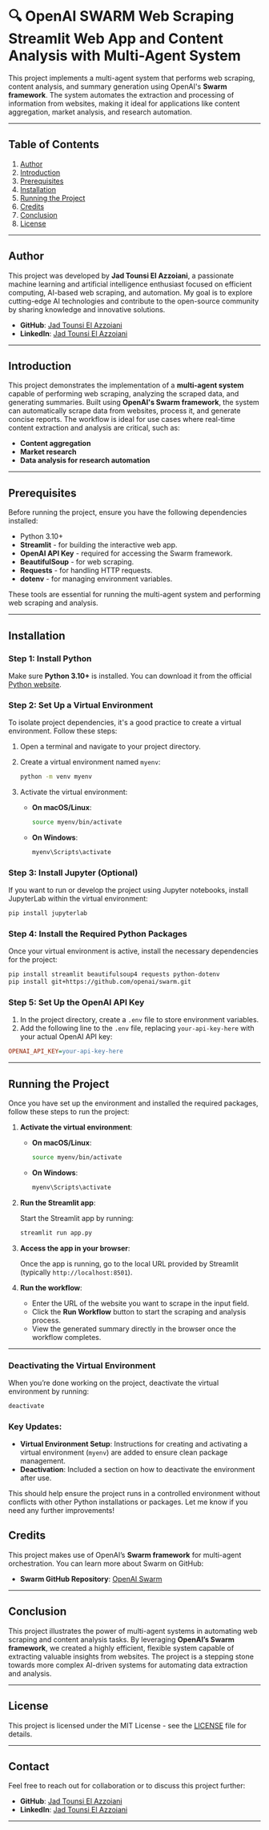 # 🔍 OpenAI SWARM Web Scraping Streamlit Web App and Content Analysis with Multi-Agent System

This project implements a multi-agent system that performs web scraping, content analysis, and summary generation using OpenAI's **Swarm framework**. The system automates the extraction and processing of information from websites, making it ideal for applications like content aggregation, market analysis, and research automation.

---

## Table of Contents
1. [Author](#author)
2. [Introduction](#introduction)
3. [Prerequisites](#prerequisites)
4. [Installation](#installation)
5. [Running the Project](#running-the-project)
6. [Credits](#credits)
7. [Conclusion](#conclusion)
8. [License](#license)

---

## Author
This project was developed by **Jad Tounsi El Azzoiani**, a passionate machine learning and artificial intelligence enthusiast focused on efficient computing, AI-based web scraping, and automation. My goal is to explore cutting-edge AI technologies and contribute to the open-source community by sharing knowledge and innovative solutions.

- **GitHub**: [Jad Tounsi El Azzoiani](https://github.com/jadouse5)
- **LinkedIn**: [Jad Tounsi El Azzoiani](https://www.linkedin.com/in/jad-tounsi-el-azzoiani-87499a21a/)

---

## Introduction
This project demonstrates the implementation of a **multi-agent system** capable of performing web scraping, analyzing the scraped data, and generating summaries. Built using **OpenAI's Swarm framework**, the system can automatically scrape data from websites, process it, and generate concise reports. The workflow is ideal for use cases where real-time content extraction and analysis are critical, such as:
- **Content aggregation**
- **Market research**
- **Data analysis for research automation**

---

## Prerequisites
Before running the project, ensure you have the following dependencies installed:

- Python 3.10+
- **Streamlit** - for building the interactive web app.
- **OpenAI API Key** - required for accessing the Swarm framework.
- **BeautifulSoup** - for web scraping.
- **Requests** - for handling HTTP requests.
- **dotenv** - for managing environment variables.

These tools are essential for running the multi-agent system and performing web scraping and analysis.

---

## Installation

### Step 1: Install Python
Make sure **Python 3.10+** is installed. You can download it from the official [Python website](https://www.python.org/downloads/).

### Step 2: Set Up a Virtual Environment
To isolate project dependencies, it's a good practice to create a virtual environment. Follow these steps:

1. Open a terminal and navigate to your project directory.
2. Create a virtual environment named `myenv`:

   ```bash
   python -m venv myenv
   ```

3. Activate the virtual environment:

   - **On macOS/Linux**:
   
     ```bash
     source myenv/bin/activate
     ```
   
   - **On Windows**:
   
     ```bash
     myenv\Scripts\activate
     ```

### Step 3: Install Jupyter (Optional)
If you want to run or develop the project using Jupyter notebooks, install JupyterLab within the virtual environment:

```bash
pip install jupyterlab
```

### Step 4: Install the Required Python Packages
Once your virtual environment is active, install the necessary dependencies for the project:

```bash
pip install streamlit beautifulsoup4 requests python-dotenv
pip install git+https://github.com/openai/swarm.git
```

### Step 5: Set Up the OpenAI API Key
1. In the project directory, create a `.env` file to store environment variables.
2. Add the following line to the `.env` file, replacing `your-api-key-here` with your actual OpenAI API key:

```ini
OPENAI_API_KEY=your-api-key-here
```

---

## Running the Project

Once you have set up the environment and installed the required packages, follow these steps to run the project:

1. **Activate the virtual environment**:
   
   - **On macOS/Linux**:
   
     ```bash
     source myenv/bin/activate
     ```

   - **On Windows**:
   
     ```bash
     myenv\Scripts\activate
     ```

2. **Run the Streamlit app**:
   
   Start the Streamlit app by running:

   ```bash
   streamlit run app.py
   ```

3. **Access the app in your browser**:

   Once the app is running, go to the local URL provided by Streamlit (typically `http://localhost:8501`).

4. **Run the workflow**:

   - Enter the URL of the website you want to scrape in the input field.
   - Click the **Run Workflow** button to start the scraping and analysis process.
   - View the generated summary directly in the browser once the workflow completes.

---

### Deactivating the Virtual Environment
When you’re done working on the project, deactivate the virtual environment by running:

```bash
deactivate
```

### Key Updates:
- **Virtual Environment Setup**: Instructions for creating and activating a virtual environment (`myenv`) are added to ensure clean package management.
- **Deactivation**: Included a section on how to deactivate the environment after use.

This should help ensure the project runs in a controlled environment without conflicts with other Python installations or packages. Let me know if you need any further improvements!

## Credits
This project makes use of OpenAI’s **Swarm framework** for multi-agent orchestration. You can learn more about Swarm on GitHub:

- **Swarm GitHub Repository**: [OpenAI Swarm](https://github.com/openai/swarm)

---

## Conclusion
This project illustrates the power of multi-agent systems in automating web scraping and content analysis tasks. By leveraging **OpenAI’s Swarm framework**, we created a highly efficient, flexible system capable of extracting valuable insights from websites. The project is a stepping stone towards more complex AI-driven systems for automating data extraction and analysis.

---

## License
This project is licensed under the MIT License - see the [LICENSE](LICENSE) file for details.

---

## Contact
Feel free to reach out for collaboration or to discuss this project further:

- **GitHub**: [Jad Tounsi El Azzoiani](https://github.com/jadouse5)
- **LinkedIn**: [Jad Tounsi El Azzoiani](https://www.linkedin.com/in/jad-tounsi-el-azzoiani-87499a21a/)

---
